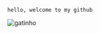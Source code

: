 ``` hello, welcome to my github ```

![gatinho](https://media4.giphy.com/media/l4KibK3JwaVo0CjDO/giphy.gif)